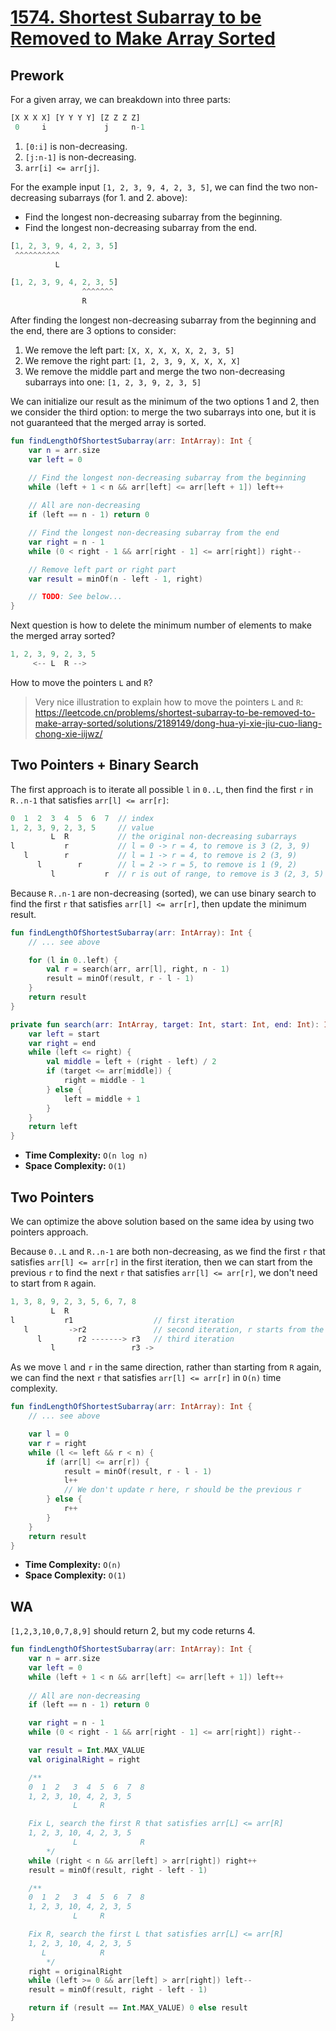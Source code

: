 # [1574. Shortest Subarray to be Removed to Make Array Sorted](https://leetcode.com/problems/shortest-subarray-to-be-removed-to-make-array-sorted/description/)

## Prework
For a given array, we can breakdown into three parts:
```js
[X X X X] [Y Y Y Y] [Z Z Z Z]
 0     i             j     n-1
```
1. `[0:i]` is non-decreasing.
2. `[j:n-1]` is non-decreasing.
3. `arr[i] <= arr[j]`.

For the example input `[1, 2, 3, 9, 4, 2, 3, 5]`, we can find the two non-decreasing subarrays (for 1. and 2. above):
* Find the longest non-decreasing subarray from the beginning. 
* Find the longest non-decreasing subarray from the end. 

```js
[1, 2, 3, 9, 4, 2, 3, 5]
 ^^^^^^^^^^
          L

[1, 2, 3, 9, 4, 2, 3, 5]
                ^^^^^^^
                R
```

After finding the longest non-decreasing subarray from the beginning and the end, there are 3 options to consider:
1. We remove the left part: `[X, X, X, X, X, 2, 3, 5]`
2. We remove the right part: `[1, 2, 3, 9, X, X, X, X]`
3. We remove the middle part and merge the two non-decreasing subarrays into one: `[1, 2, 3, 9, 2, 3, 5]`

We can initialize our result as the minimum of the two options 1 and 2, then we consider the third option: to merge the two subarrays into one, but it is not guaranteed that the merged array is sorted.

```kotlin
fun findLengthOfShortestSubarray(arr: IntArray): Int {
    var n = arr.size
    var left = 0

    // Find the longest non-decreasing subarray from the beginning
    while (left + 1 < n && arr[left] <= arr[left + 1]) left++
    
    // All are non-decreasing
    if (left == n - 1) return 0

    // Find the longest non-decreasing subarray from the end
    var right = n - 1
    while (0 < right - 1 && arr[right - 1] <= arr[right]) right--

    // Remove left part or right part
    var result = minOf(n - left - 1, right)

    // TODO: See below...
}
```

Next question is how to delete the minimum number of elements to make the merged array sorted?
```js
1, 2, 3, 9, 2, 3, 5
     <-- L  R -->
```

How to move the pointers `L` and `R`?

> Very nice illustration to explain how to move the pointers `L` and `R`: https://leetcode.cn/problems/shortest-subarray-to-be-removed-to-make-array-sorted/solutions/2189149/dong-hua-yi-xie-jiu-cuo-liang-chong-xie-iijwz/

## Two Pointers + Binary Search
The first approach is to iterate all possible `l` in `0..L`, then find the first `r` in `R..n-1` that satisfies `arr[l] <= arr[r]`:

```js
0  1  2  3  4  5  6  7  // index
1, 2, 3, 9, 2, 3, 5     // value
         L  R           // the original non-decreasing subarrays
l           r           // l = 0 -> r = 4, to remove is 3 (2, 3, 9)
   l        r           // l = 1 -> r = 4, to remove is 2 (3, 9)
      l        r        // l = 2 -> r = 5, to remove is 1 (9, 2)
         l           r  // r is out of range, to remove is 3 (2, 3, 5)
```

Because `R..n-1` are non-decreasing (sorted), we can use binary search to find the first `r` that satisfies `arr[l] <= arr[r]`, then update the minimum result.

```kotlin
fun findLengthOfShortestSubarray(arr: IntArray): Int {
    // ... see above

    for (l in 0..left) {
        val r = search(arr, arr[l], right, n - 1)
        result = minOf(result, r - l - 1)
    }
    return result
}

private fun search(arr: IntArray, target: Int, start: Int, end: Int): Int {
    var left = start
    var right = end
    while (left <= right) {
        val middle = left + (right - left) / 2
        if (target <= arr[middle]) {
            right = middle - 1
        } else {
            left = middle + 1
        }
    }
    return left
}
```

* **Time Complexity:** `O(n log n)`
* **Space Complexity:** `O(1)`

## Two Pointers
We can optimize the above solution based on the same idea by using two pointers approach.

Because `0..L` and `R..n-1` are both non-decreasing, as we find the first `r` that satisfies `arr[l] <= arr[r]` in the first iteration, then we can start from the previous `r` to find the next `r` that satisfies `arr[l] <= arr[r]`, we don't need to start from `R` again.

```js
1, 3, 8, 9, 2, 3, 5, 6, 7, 8
         L  R         
l           r1                  // first iteration
   l         ->r2               // second iteration, r starts from the previous r
      l        r2 -------> r3   // third iteration
         l                 r3 -> 
```

As we move `l` and `r` in the same direction, rather than starting from `R` again, we can find the next `r` that satisfies `arr[l] <= arr[r]` in `O(n)` time complexity.

```kotlin
fun findLengthOfShortestSubarray(arr: IntArray): Int {
    // ... see above

    var l = 0
    var r = right
    while (l <= left && r < n) {
        if (arr[l] <= arr[r]) {
            result = minOf(result, r - l - 1)
            l++
            // We don't update r here, r should be the previous r
        } else {
            r++
        }
    }
    return result
}
```

* **Time Complexity:** `O(n)`
* **Space Complexity:** `O(1)`

## WA
`[1,2,3,10,0,7,8,9]` should return 2, but my code returns 4.

```kotlin
fun findLengthOfShortestSubarray(arr: IntArray): Int {
    var n = arr.size
    var left = 0
    while (left + 1 < n && arr[left] <= arr[left + 1]) left++
    
    // All are non-decreasing
    if (left == n - 1) return 0

    var right = n - 1
    while (0 < right - 1 && arr[right - 1] <= arr[right]) right--

    var result = Int.MAX_VALUE
    val originalRight = right

    /**
    0  1  2   3  4  5  6  7  8
    1, 2, 3, 10, 4, 2, 3, 5
              L     R

    Fix L, search the first R that satisfies arr[L] <= arr[R]
    1, 2, 3, 10, 4, 2, 3, 5
              L              R
        */
    while (right < n && arr[left] > arr[right]) right++
    result = minOf(result, right - left - 1)

    /**     
    0  1  2   3  4  5  6  7  8
    1, 2, 3, 10, 4, 2, 3, 5
              L     R

    Fix R, search the first L that satisfies arr[L] <= arr[R]
    1, 2, 3, 10, 4, 2, 3, 5
       L            R
        */
    right = originalRight
    while (left >= 0 && arr[left] > arr[right]) left--
    result = minOf(result, right - left - 1)

    return if (result == Int.MAX_VALUE) 0 else result
}
```
